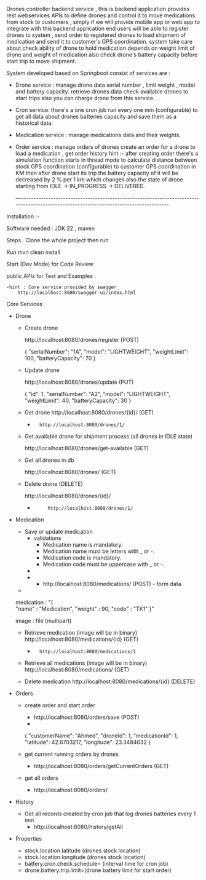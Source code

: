 Drones controller backend service , this is backend application provides rest webservices APIs
to define drones and control it to move medications from stock to customers , simply if we will
provide mobile app or web app to integrate with this backend application end users will be
able to register drones to system , send order to registered drones to load shipment of medication
and send it to customer's GPS coordination. system take care about check ability of drone to
hold medication depends on weight limit of drone and weight of medication also check drone's
battery capacity before start trip to move shipment.

System developed based on Springboot
consist of services are :

- Drone service :
  manage drone data serial number , limit weight , model and battery capacity. retrieve drones
  data check available drones to start trips also you can charge drone from this service.

- Cron service:
  there's a one cron job run every one min (configurable) to get all data about drones batteries capacity and save them
  as a historical data.

- Medication service :
  manage medications data and their weights.

- Order service :
  manage orders of drones create an order for a drone to load a medication , get order history
  hint :- after creating order there's a simulation function starts in thread mode to calculate distance between
  stock GPS coordination (configurable) to customer GPS coordination in KM then after
  drone start its trip the battery capacity of it will be decreased by 2 % per 1 km
  which changes also the state of drone starting from IDLE -> IN_PROGRESS -> DELIVERED.

  —--------------------------------------------------------------------------------------------------------------------------------------

Installation :-

Software needed : JDK 22 , maven

Steps .
Clone the whole project then run

Run
mvn clean install

Start (Dev Mode) for Code Review

public APIs for Test and Examples :

	-hint : Core service provided by swagger
		http://localhost:8080/swagger-ui/index.html

Core Services

- Drone

    - Create drone

      http://localhost:8080/drones/register (POST)

      {
      "serialNumber": "1A",
      "model": "LIGHTWEIGHT",
      "weightLimit": 100,
      "batteryCapacity": 70
      }

    - Update drone

      http://localhost:8080/drones/update (PUT)

      {
      "id": 1,
      "serialNumber": "A2",
      "model": "LIGHTWEIGHT",
      "weightLimit": 40,
      "batteryCapacity": 30
      }

    - Get drone
      http://localhost:8080/drones/{id}/ (GET)

        -       http://localhost:8080/drones/1/

    - Get available drone for shipment process (all drones in IDLE state)

      http://localhost:8080/drones/get-available (GET)

    - Get all drones in db

      http://localhost:8080/drones/ (GET)

    - Delete drone (DELETE)

      http://localhost:8080/drones/{id}/

        -          http://localhost:8080/drones/1/

- Medication
    - Save or update medication
        - validations
            - Medication name is mandatory.
            - Medication name must be letters with _ or -.
            - Medication code is mandatory.
            - Medication code must be uppercase with _ or -.
        -
        -
            - http://localhost:8080/medications/ (POST) - form data
    -
    medication : "{   
    "name" : "Medication",
    "weight" : 90,
    "code" : "TK1"
    }"

    image : file (multipart)

    - Retrieve medication (image will be in binary)
      http://localhost:8080/medications/{id} (GET)
        -       http://localhost:8080/medications/1

    - Retrieve all medications (image will be in binary)
      http://localhost:8080/medications/ (GET)

    - Delete medication
      http://localhost:8080/medications/{id} (DELETE)

- Orders
    - create order and start order

        - http://localhost:8080/orders/save (POST)
        -
        {
        "customerName": "Ahmed",
        "droneId": 1,
        "medicationId": 1,
        "latitude": 42.6703217,
        "longitude": 23.3484632
        }

    - get current running orders by drones

        - http://localhost:8080/orders/getCurrentOrders (GET)

    - get all orders

        - http://localhost:8080/orders/

- History

    - Get all records created by cron job that log drones batteries every 1 min
        - http://localhost:8080/history/getAll


- Properties
    - stock.location.latitude (drones stock location)
    - stock.location.longitude (drones stock location)
    - battery.cron.check.schedule= (interval time for cron job)
    - drone.battery.trip.limit=(drone battery limit for start order)
    
    

    
    

